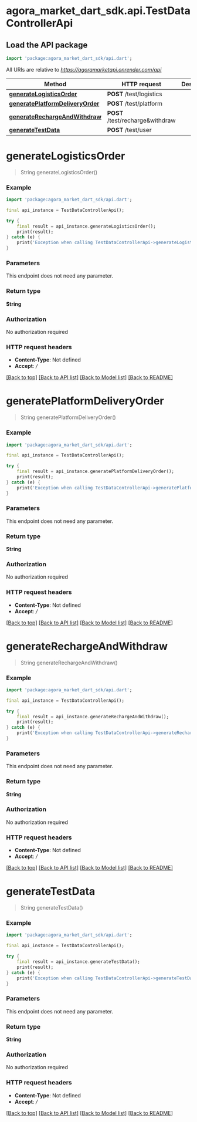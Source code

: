 # agora_market_dart_sdk.api.TestDataControllerApi

## Load the API package
```dart
import 'package:agora_market_dart_sdk/api.dart';
```

All URIs are relative to *https://agoramarketapi.onrender.com/api*

Method | HTTP request | Description
------------- | ------------- | -------------
[**generateLogisticsOrder**](TestDataControllerApi.md#generatelogisticsorder) | **POST** /test/logistics | 
[**generatePlatformDeliveryOrder**](TestDataControllerApi.md#generateplatformdeliveryorder) | **POST** /test/platform | 
[**generateRechargeAndWithdraw**](TestDataControllerApi.md#generaterechargeandwithdraw) | **POST** /test/recharge&withdraw | 
[**generateTestData**](TestDataControllerApi.md#generatetestdata) | **POST** /test/user | 


# **generateLogisticsOrder**
> String generateLogisticsOrder()



### Example
```dart
import 'package:agora_market_dart_sdk/api.dart';

final api_instance = TestDataControllerApi();

try {
    final result = api_instance.generateLogisticsOrder();
    print(result);
} catch (e) {
    print('Exception when calling TestDataControllerApi->generateLogisticsOrder: $e\n');
}
```

### Parameters
This endpoint does not need any parameter.

### Return type

**String**

### Authorization

No authorization required

### HTTP request headers

 - **Content-Type**: Not defined
 - **Accept**: */*

[[Back to top]](#) [[Back to API list]](../README.md#documentation-for-api-endpoints) [[Back to Model list]](../README.md#documentation-for-models) [[Back to README]](../README.md)

# **generatePlatformDeliveryOrder**
> String generatePlatformDeliveryOrder()



### Example
```dart
import 'package:agora_market_dart_sdk/api.dart';

final api_instance = TestDataControllerApi();

try {
    final result = api_instance.generatePlatformDeliveryOrder();
    print(result);
} catch (e) {
    print('Exception when calling TestDataControllerApi->generatePlatformDeliveryOrder: $e\n');
}
```

### Parameters
This endpoint does not need any parameter.

### Return type

**String**

### Authorization

No authorization required

### HTTP request headers

 - **Content-Type**: Not defined
 - **Accept**: */*

[[Back to top]](#) [[Back to API list]](../README.md#documentation-for-api-endpoints) [[Back to Model list]](../README.md#documentation-for-models) [[Back to README]](../README.md)

# **generateRechargeAndWithdraw**
> String generateRechargeAndWithdraw()



### Example
```dart
import 'package:agora_market_dart_sdk/api.dart';

final api_instance = TestDataControllerApi();

try {
    final result = api_instance.generateRechargeAndWithdraw();
    print(result);
} catch (e) {
    print('Exception when calling TestDataControllerApi->generateRechargeAndWithdraw: $e\n');
}
```

### Parameters
This endpoint does not need any parameter.

### Return type

**String**

### Authorization

No authorization required

### HTTP request headers

 - **Content-Type**: Not defined
 - **Accept**: */*

[[Back to top]](#) [[Back to API list]](../README.md#documentation-for-api-endpoints) [[Back to Model list]](../README.md#documentation-for-models) [[Back to README]](../README.md)

# **generateTestData**
> String generateTestData()



### Example
```dart
import 'package:agora_market_dart_sdk/api.dart';

final api_instance = TestDataControllerApi();

try {
    final result = api_instance.generateTestData();
    print(result);
} catch (e) {
    print('Exception when calling TestDataControllerApi->generateTestData: $e\n');
}
```

### Parameters
This endpoint does not need any parameter.

### Return type

**String**

### Authorization

No authorization required

### HTTP request headers

 - **Content-Type**: Not defined
 - **Accept**: */*

[[Back to top]](#) [[Back to API list]](../README.md#documentation-for-api-endpoints) [[Back to Model list]](../README.md#documentation-for-models) [[Back to README]](../README.md)

